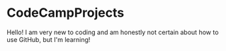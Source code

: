 # CodeCampProjects
Hello! I am very new to coding and am honestly not certain about how to use GitHub, but I'm learning!
